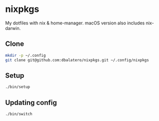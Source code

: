 # nixpkgs

My dotfiles with nix & home-manager. macOS version also includes nix-darwin.

## Clone

```sh
mkdir -p ~/.config
git clone git@github.com:dbalatero/nixpkgs.git ~/.config/nixpkgs
```

## Setup

```sh
./bin/setup
```

## Updating config

```sh
./bin/switch
```
